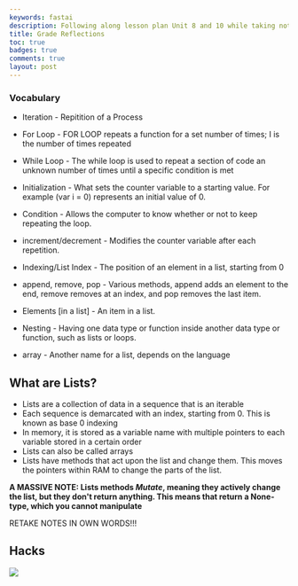 ```yaml
---
keywords: fastai
description: Following along lesson plan Unit 8 and 10 while taking notes and doing the Hacks.
title: Grade Reflections
toc: true 
badges: true
comments: true
layout: post
---
```


### Vocabulary

- Iteration - Repitition of a Process 
- For Loop - FOR LOOP repeats a function for a set number of times; I is the number of times repeated 
- While Loop - The while loop is used to repeat a section of code an unknown number of times until a specific condition is met 
- Initialization - What sets the counter variable to a starting value. For example (var i = 0) represents an initial value of 0. 
- Condition - Allows the computer to know whether or not to keep repeating the loop.
- increment/decrement - Modifies the counter variable after each repetition.

- Indexing/List Index - The position of an element in a list, starting from 0 <br>
- append, remove, pop - Various methods, append adds an element to the end, remove removes at an index, and pop removes the last item. 
- Elements [in a list] - An item in a list. 
- Nesting - Having one data type or function inside another data type or function, such as lists or loops. 
- array - Another name for a list, depends on the language

## What are Lists?
- Lists are a collection of data in a sequence that is an iterable
- Each sequence is demarcated with an index, starting from 0. This is known as base 0 indexing
- In memory, it is stored as a variable name with multiple pointers to each variable stored in a certain order
- Lists can also be called arrays
- Lists have methods that act upon the list and change them. This moves the pointers within RAM to change the parts of the list.

**A MASSIVE NOTE: Lists methods *Mutate*, meaning they actively change the list, but they don't return anything. This means that return a None-type, which you cannot manipulate**


RETAKE NOTES IN OWN WORDS!!!

## Hacks

![]({{site.baseurl}}/images/8.10Hacks.jpg)